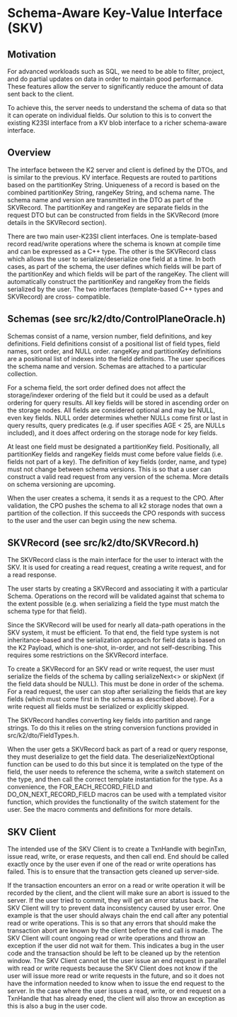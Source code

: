 # Schema-Aware Key-Value Interface (SKV)

## Motivation


For advanced workloads such as SQL, we need to be able to filter, project, and do partial updates on data 
in order to maintain good performance. These features allow the server to significantly reduce the 
amount of data sent back to the client.


To achieve this, the server needs to understand the schema of data so that it can operate on individual 
fields. Our solution to this is to convert the existing K23SI interface from a KV blob interface to a 
richer schema-aware interface.

## Overview

The interface between the K2 server and client is defined by the DTOs, and is similar to the previous. 
KV interface. Requests are routed to partitions based on the partitionKey String. Uniqueness of a record 
is based on the combined partitionKey String, rangeKey String, and schema name. The schema name and version 
are transmitted in the DTO as part of the SKVRecord. The partitionKey and rangeKey are separate 
fields in the request DTO but can be constructed from fields in the SKVRecord (more details in 
the SKVRecord section).


There are two main user-K23SI client interfaces. One is template-based record read/write operations where 
the schema is known at compile time and can be expressed as a C++ type. The other is the SKVRecord 
class which allows the user to serialize/deserialize one field at a time. In both cases, as part of the 
schema, the user defines which fields will be part of the partitionKey and which fields will be part of 
the rangeKey. The client will automatically construct the partitionKey and rangeKey from the fields 
serialized by the user. The two interfaces (template-based C++ types and SKVRecord) are cross-
compatible.

## Schemas (see src/k2/dto/ControlPlaneOracle.h)

Schemas consist of a name, version number, field definitions, and key definitions. Field definitions 
consist of a positional list of field types, field names, sort order, and NULL order. rangeKey and 
partitionKey definitions are a positional list of indexes into the field definitions. The user 
specifices the schema name and version. Schemas are attached to a particular collection.


For a schema field, the sort order defined does not affect the storage/indexer ordering of the field 
but it could be used as a default ordering for query results. All key fields will be stored in 
ascending order on the storage nodes. All fields are considered optional and may be NULL, even 
key fields. NULL order determines whether NULLs come first or last in query results, query predicates 
(e.g. if user specifies AGE < 25, are NULLs included), and it does affect ordering on the storage node 
for key fields.


At least one field must be designated a partitionKey field. Positionally, all partitionKey fields 
and rangeKey fields must come before value fields (i.e. fields not part of a key). The definition of 
key fields (order, name, and type) must not change between schema versions. This is so that a user 
can construct a valid read request from any version of the schema. More details on schema versioning 
are upcoming.


When the user creates a schema, it sends it as a request to the CPO. After validation, the CPO pushes 
the schema to all k2 storage nodes that own a partition of the collection. If this succeeds the CPO 
responds with success to the user and the user can begin using the new schema.

## SKVRecord (see src/k2/dto/SKVRecord.h)

The SKVRecord class is the main interface for the user to interact with the SKV. It is 
used for creating a read request, creating a write request, and for a read response.


The user starts by creating a SKVRecord and associating it with a particular Schema. 
Operations on the record will be validated against that schema to the extent possible (e.g. when 
serializing a field the type must match the schema type for that field).


Since the SKVRecord will be used for nearly all data-path operations in the SKV system, 
it must be efficient. To that end, the field type system is not inheritance-based and the 
serialization approach for field data is based on the K2 Payload, which is one-shot, in-order, and 
not self-describing. This requires some restrictions on the SKVRecord interface.


To create a SKVRecord for an SKV read or write request, the user must serialize the 
fields of the schema by calling serializeNext<> or skipNext (if the field data should be NULL). This 
must be done in order of the schema. For a read request, the user can stop after serializing the 
fields that are key fields (which must come first in the schema as described above). For a write 
request all fields must be serialized or explicitly skipped.


The SKVRecord handles converting key fields into partition and range strings. To do this it 
relies on the string conversion functions provided in src/k2/dto/FieldTypes.h.


When the user gets a SKVRecord back as part of a read or query response, they must 
deserialize to get the field data. The deserializeNextOptional function can be used to do this 
but since it is templated on the type of the field, the user needs to reference the schema, write a 
switch statement on the type, and then call the correct template instantiation for the type. As a 
convenience, the FOR\_EACH\_RECORD\_FIELD and DO\_ON\_NEXT\_RECORD\_FIELD macros can be used with a 
templated visitor function, which provides the functionality of the switch statement for the user. 
See the macro comments and definitions for more details.


## SKV Client


The intended use of the SKV Client is to create a TxnHandle with beginTxn, issue read, write, or erase 
requests, and then call end. End should be called exactly once by the user even if one of the read or 
write operations has failed. This is to ensure that the transaction gets cleaned up server-side.


If the transaction encounters an error on a read or write operation it will be recorded by the client, 
and the client will make sure an abort is issued to the server. If the user tried to commit, they will get 
an error status back. The SKV Client will try to prevent data inconsistency caused by user error. One 
example is that the user should always chain the end call after any potential read or write operations. 
This is so that any errors that should make the transaction abort are known by the client before the end 
call is made. The SKV Client will count ongoing read or write operations and throw an exception if the user 
did not wait for them. This indicates a bug in the user code and the transaction should be left to be 
cleaned up by the retention window. The SKV Client cannot let the user issue an end request in parallel 
with read or write requests because the SKV Client does not know if the user will issue more read or 
write requests in the future, and so it does not have the information needed to know when to issue the end 
request to the server. In the case where the user issues a read, write, or end request on a TxnHandle that 
has already ened, the client will also throw an exception as this is also a bug in the user code.
